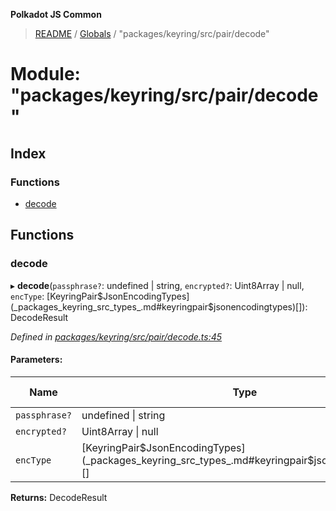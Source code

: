 **Polkadot JS Common**

> [README](../README.md) / [Globals](../globals.md) / "packages/keyring/src/pair/decode"

# Module: "packages/keyring/src/pair/decode"

## Index

### Functions

* [decode](_packages_keyring_src_pair_decode_.md#decode)

## Functions

### decode

▸ **decode**(`passphrase?`: undefined \| string, `encrypted?`: Uint8Array \| null, `encType`: [KeyringPair$JsonEncodingTypes](_packages_keyring_src_types_.md#keyringpair$jsonencodingtypes)[]): DecodeResult

*Defined in [packages/keyring/src/pair/decode.ts:45](https://github.com/polkadot-js/common/blob/bd1735ca/packages/keyring/src/pair/decode.ts#L45)*

#### Parameters:

Name | Type | Default value |
------ | ------ | ------ |
`passphrase?` | undefined \| string | - |
`encrypted?` | Uint8Array \| null | - |
`encType` | [KeyringPair$JsonEncodingTypes](_packages_keyring_src_types_.md#keyringpair$jsonencodingtypes)[] | ENCODING |

**Returns:** DecodeResult
